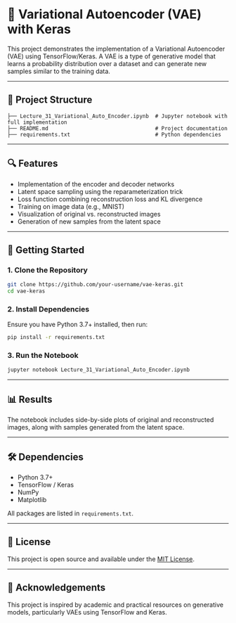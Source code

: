 # 🧠 Variational Autoencoder (VAE) with Keras

This project demonstrates the implementation of a Variational Autoencoder (VAE) using TensorFlow/Keras. A VAE is a type of generative model that learns a probability distribution over a dataset and can generate new samples similar to the training data.

---

## 📂 Project Structure

```
├── Lecture_31_Variational_Auto_Encoder.ipynb  # Jupyter notebook with full implementation
├── README.md                                  # Project documentation
├── requirements.txt                           # Python dependencies
```

---

## 🔍 Features

- Implementation of the encoder and decoder networks
- Latent space sampling using the reparameterization trick
- Loss function combining reconstruction loss and KL divergence
- Training on image data (e.g., MNIST)
- Visualization of original vs. reconstructed images
- Generation of new samples from the latent space

---

## 🚀 Getting Started

### 1. Clone the Repository

```bash
git clone https://github.com/your-username/vae-keras.git
cd vae-keras
```

### 2. Install Dependencies

Ensure you have Python 3.7+ installed, then run:

```bash
pip install -r requirements.txt
```

### 3. Run the Notebook

```bash
jupyter notebook Lecture_31_Variational_Auto_Encoder.ipynb
```

---

## 📊 Results

The notebook includes side-by-side plots of original and reconstructed images, along with samples generated from the latent space.

---

## 🛠 Dependencies

- Python 3.7+
- TensorFlow / Keras
- NumPy
- Matplotlib

All packages are listed in `requirements.txt`.

---

## 🧾 License

This project is open source and available under the [MIT License](LICENSE).

---

## 🙌 Acknowledgements

This project is inspired by academic and practical resources on generative models, particularly VAEs using TensorFlow and Keras.
